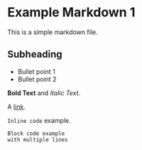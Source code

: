 # Example Markdown 1

This is a simple markdown file.

## Subheading

- Bullet point 1
- Bullet point 2

**Bold Text** and *Italic Text*.

A [link](http://example.com).

`Inline code` example.

```
Block code example
with multiple lines
```